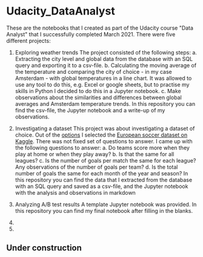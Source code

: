 # Udacity_DataAnalyst

These are the notebooks that I created as part of the Udacity course "Data Analyst" that I successfully completed March 2021. There were five different projects:

1. Exploring weather trends
The project consisted of the following steps:
a. Extracting the city level and global data from the database with an SQL query and exporting it to a csv-file. 
b. Calculating the moving average of the temperature and comparing the city of choice - in my case Amsterdam - with global temperatures in a line chart. It was allowed to use any tool to do this, e.g. Excel or google sheets, but to practise my skills in Python I decided to do this in a Jupyter notebook.
c. Make observations about the similarities and differences between global averages and Amsterdam temperature trends.
In this repository you can find the csv-file, the Jupyter notebook and a write-up of my observations.

2. Investigating a dataset
This project was about investigating a dataset of choice. Out of the [options](https://s3.amazonaws.com/video.udacity-data.com/topher/2018/July/5b57919a_data-set-options/data-set-options.pdf) I selected the [European soccer dataset on Kaggle](https://www.kaggle.com/datasets/hugomathien/soccer). There was not fixed set of questions to answer. I came up with the following questions to answer:
a. Do teams score more when they play at home or when they play away?
b. Is that the same for all leagues?
c. Is the number of goals per match the same for each league? Any observations of the number of goals per team?
d. Is the total number of goals the same for each month of the year and season?
In this repository you can find the data that I extracted from the database with an SQL query and saved as a csv-file, and the Jupyter notebook with the analysis and observations in markdown

3. Analyzing A/B test results
A template Jupyter notebook was provided. In this repository you can find my final notebook after filling in the blanks.

4. 

5. 

## Under construction
